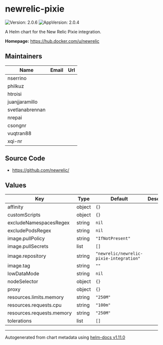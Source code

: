 # newrelic-pixie

![Version: 2.0.6](https://img.shields.io/badge/Version-2.0.6-informational?style=flat-square) ![AppVersion: 2.0.4](https://img.shields.io/badge/AppVersion-2.0.4-informational?style=flat-square)

A Helm chart for the New Relic Pixie integration.

**Homepage:** <https://hub.docker.com/u/newrelic>

## Maintainers

| Name | Email | Url |
| ---- | ------ | --- |
| nserrino |  |  |
| philkuz |  |  |
| htroisi |  |  |
| juanjjaramillo |  |  |
| svetlanabrennan |  |  |
| nrepai |  |  |
| csongnr |  |  |
| vuqtran88 |  |  |
| xqi-nr |  |  |

## Source Code

* <https://github.com/newrelic/>

## Values

| Key | Type | Default | Description |
|-----|------|---------|-------------|
| affinity | object | `{}` |  |
| customScripts | object | `{}` |  |
| excludeNamespacesRegex | string | `nil` |  |
| excludePodsRegex | string | `nil` |  |
| image.pullPolicy | string | `"IfNotPresent"` |  |
| image.pullSecrets | list | `[]` |  |
| image.repository | string | `"newrelic/newrelic-pixie-integration"` |  |
| image.tag | string | `""` |  |
| lowDataMode | string | `nil` |  |
| nodeSelector | object | `{}` |  |
| proxy | object | `{}` |  |
| resources.limits.memory | string | `"250M"` |  |
| resources.requests.cpu | string | `"100m"` |  |
| resources.requests.memory | string | `"250M"` |  |
| tolerations | list | `[]` |  |

----------------------------------------------
Autogenerated from chart metadata using [helm-docs v1.11.0](https://github.com/norwoodj/helm-docs/releases/v1.11.0)
